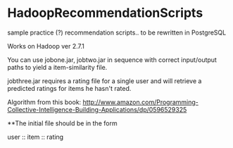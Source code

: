 # HadoopRecommendationScripts

sample practice (?) recommendation scripts.. to be rewritten in PostgreSQL

Works on Hadoop ver 2.7.1

You can use jobone.jar, jobtwo.jar in sequence with correct input/output paths to yield a item-similarity file.

jobthree.jar requires a rating file for a single user and will retrieve a predicted ratings for items he hasn't rated.

Algorithm from this book: http://www.amazon.com/Programming-Collective-Intelligence-Building-Applications/dp/0596529325

**The initial file should be in the form

user :: item :: rating
